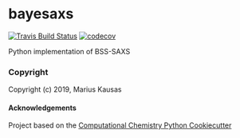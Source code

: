 bayesaxs
==============================
[//]: # (Badges)
[![Travis Build Status](https://travis-ci.org/REPLACE_WITH_OWNER_ACCOUNT/bayesaxs.png)](https://travis-ci.org/REPLACE_WITH_OWNER_ACCOUNT/bayesaxs)
[![codecov](https://codecov.io/gh/REPLACE_WITH_OWNER_ACCOUNT/bayesaxs/branch/master/graph/badge.svg)](https://codecov.io/gh/REPLACE_WITH_OWNER_ACCOUNT/bayesaxs/branch/master)

Python implementation of BSS-SAXS

### Copyright

Copyright (c) 2019, Marius Kausas


#### Acknowledgements
 
Project based on the 
[Computational Chemistry Python Cookiecutter](https://github.com/choderalab/cookiecutter-python-comp-chem)
